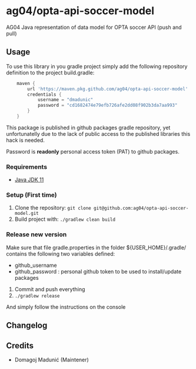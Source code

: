 # ag04/opta-api-soccer-model

AG04 Java representation of data model for OPTA soccer API (push and pull) 

## Usage

To use this library in you gradle project simply add the following repository definition to the project build.gradle:

```groovy
    maven {
        url 'https://maven.pkg.github.com/ag04/opta-api-soccer-model'
        credentials {
            username = "dmadunic"
            password = "cd1682474e79efb726afe2dd08f902b3da7aa993"
        }
    }
```
This package is published in github packages gradle repository, yet unfortunatelly due to the lack of public access to the published libraries this hack is needed.

Password is **readonly** personal access token (PAT) to github packages.


### Requirements
* [Java JDK 11](http://www.oracle.com/technetwork/java/javase/downloads/index.html)

### Setup (First time)
1. Clone the repository: `git clone git@github.com:ag04/opta-api-soccer-model.git`
4. Build project with: ` ./gradlew clean build `

### Release new version
Make sure that file gradle.properties in the folder ${USER_HOME}/.gradle/ contains the following two variables defined:

* github_username
* github_password : personal github token to be used to install/update packages

1) Commit and push everything
2) `./gradlew release`

And simply follow the instructions on the console

## Changelog

## Credits
* Domagoj Madunić (Maintener)

